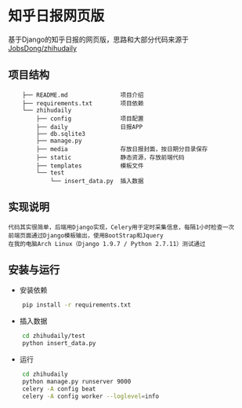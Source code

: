 # 知乎日报网页版

基于Django的知乎日报的网页版，思路和大部分代码来源于[JobsDong/zhihudaily](https://github.com/JobsDong/zhihudaily)

## 项目结构

        ├── README.md               项目介绍
        ├── requirements.txt        项目依赖
        └── zhihudaily
            ├── config              项目配置
            ├── daily               日报APP
            ├── db.sqlite3
            ├── manage.py
            ├── media               存放日报封面，按日期分目录保存
            ├── static              静态资源，存放前端代码
            ├── templates           模板文件
            └── test
                └── insert_data.py  插入数据

## 实现说明

    代码其实很简单，后端用Django实现，Celery用于定时采集信息，每隔1小时检查一次
    前端页面通过Django模板输出，使用BootStrap和Jquery
    在我的电脑Arch Linux（Django 1.9.7 / Python 2.7.11）测试通过

## 安装与运行

* 安装依赖
```sh
    pip install -r requirements.txt
```

* 插入数据
```sh
    cd zhihudaily/test
    python insert_data.py
```
* 运行
```sh
    cd zhihudaily
    python manage.py runserver 9000
    celery -A config beat
    celery -A config worker --loglevel=info
```
